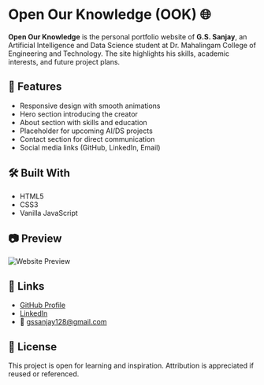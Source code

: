 # Open Our Knowledge (OOK) 🌐

**Open Our Knowledge** is the personal portfolio website of **G.S. Sanjay**, an Artificial Intelligence and Data Science student at Dr. Mahalingam College of Engineering and Technology. The site highlights his skills, academic interests, and future project plans.

## 🚀 Features

- Responsive design with smooth animations
- Hero section introducing the creator
- About section with skills and education
- Placeholder for upcoming AI/DS projects
- Contact section for direct communication
- Social media links (GitHub, LinkedIn, Email)

## 🛠️ Built With

- HTML5
- CSS3
- Vanilla JavaScript

## 📷 Preview

![Website Preview](https://images.unsplash.com/photo-1571171637578-41bc2dd41cd2?ixlib=rb-1.2.1&auto=format&fit=crop&w=500&q=80)

## 🔗 Links

- [GitHub Profile](https://github.com/gssanjay12)
- [LinkedIn](https://linkedin.com/in/yourprofile)
- 📧 gssanjay128@gmail.com

## 📝 License

This project is open for learning and inspiration. Attribution is appreciated if reused or referenced.
